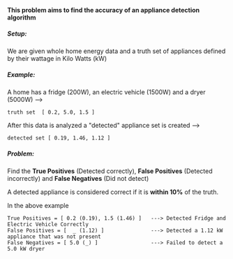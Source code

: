 **This problem aims to find the accuracy of an appliance detection algorithm**

##### Setup:
We are given whole home energy data and a truth set of appliances defined by their wattage in Kilo Watts (kW)

##### Example:
A home has a fridge (200W), an electric vehicle (1500W) and a dryer (5000W) --> 
```
truth set  [ 0.2, 5.0, 1.5 ]
```
After this data is analyzed a "detected" appliance set is created --> 
```
detected set [ 0.19, 1.46, 1.12 ]
```

##### Problem:
Find the **True Positives** (Detected correctly), 
**False Positives** (Detected incorrectly) and
**False Negatives** (Did not detect)

A detected appliance is considered correct if it is **within 10%** of the truth.

In the above example 
```
True Positives = [ 0.2 (0.19), 1.5 (1.46) ]   ---> Detected Fridge and Electric Vehicle Correctly
False Positives = [  _ (1.12) ]               ---> Detected a 1.12 kW appliance that was not present
False Negatives = [ 5.0 (_) ]                 ---> Failed to detect a 5.0 kW dryer
```